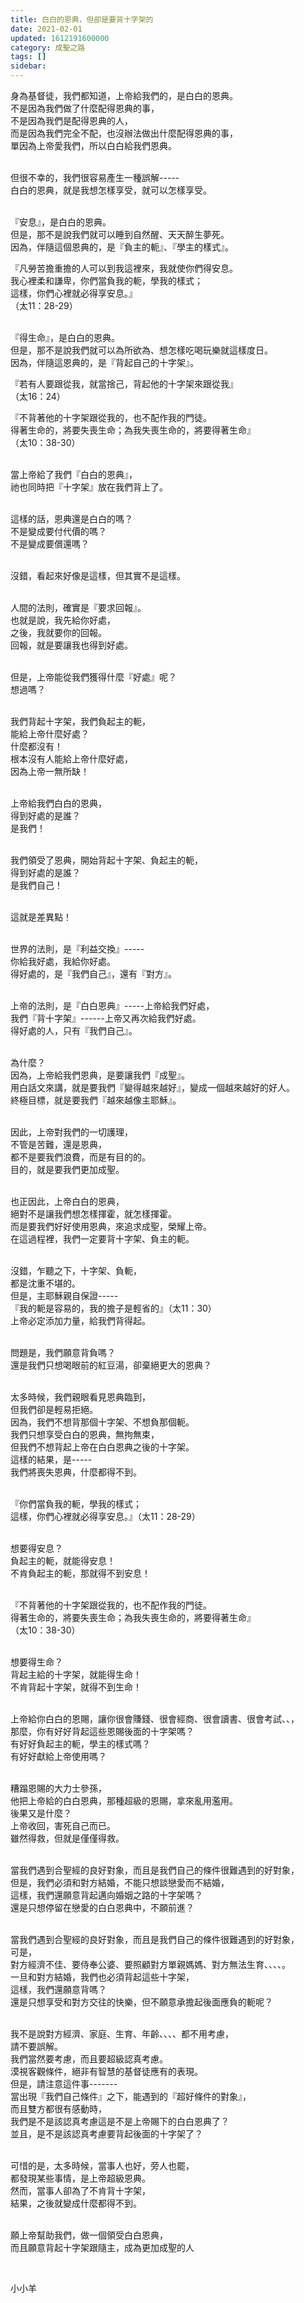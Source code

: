 ```yaml
---
title: 白白的恩典，但卻是要背十字架的
date: 2021-02-01
updated: 1612191600000
category: 成聖之路
tags: []
sidebar: 
---
```


<p>身為基督徒，我們都知道，上帝給我們的，是白白的恩典。<br/>
不是因為我們做了什麼配得恩典的事，<br/>
不是因為我們是配得恩典的人，<br/>
而是因為我們完全不配，也沒辦法做出什麼配得恩典的事，<br/>
單因為上帝愛我們，所以白白給我們恩典。</p>
<p><br/>
但很不幸的，我們很容易產生一種誤解-----<br/>
白白的恩典，就是我想怎樣享受，就可以怎樣享受。</p>
<p><br/>
『安息』，是白白的恩典。<br/>
但是，那不是說我們就可以睡到自然醒、天天醉生夢死。<br/>
因為，伴隨這個恩典的，是『負主的軛』、『學主的樣式』。</p>
<p>『凡勞苦擔重擔的人可以到我這裡來，我就使你們得安息。<br/>
我心裡柔和謙卑，你們當負我的軛，學我的樣式；<br/>
這樣，你們心裡就必得享安息。』<br/>
（太11：28-29）</p>
<p><br/>
『得生命』，是白白的恩典。<br/>
但是，那不是說我們就可以為所欲為、想怎樣吃喝玩樂就這樣度日。<br/>
因為，伴隨這恩典的，是『背起自己的十字架』。</p>
<p>『若有人要跟從我，就當捨己，背起他的十字架來跟從我』<br/>
（太16：24）</p>
<p>『不背著他的十字架跟從我的，也不配作我的門徒。<br/>
得著生命的，將要失喪生命；為我失喪生命的，將要得著生命』<br/>
（太10：38-30）</p>
<p><br/>
當上帝給了我們『白白的恩典』，<br/>
祂也同時把『十字架』放在我們背上了。</p>
<p><br/>
這樣的話，恩典還是白白的嗎？<br/>
不是變成要付代價的嗎？<br/>
不是變成要償還嗎？</p>
<p><br/>
沒錯，看起來好像是這樣，但其實不是這樣。</p>
<p><br/>
人間的法則，確實是『要求回報』。<br/>
也就是說，我先給你好處，<br/>
之後，我就要你的回報。<br/>
回報，就是要讓我也得到好處。</p>
<p><br/>
但是，上帝能從我們獲得什麼『好處』呢？<br/>
想過嗎？</p>
<p><br/>
我們背起十字架，我們負起主的軛，<br/>
能給上帝什麼好處？<br/>
什麼都沒有！<br/>
根本沒有人能給上帝什麼好處，<br/>
因為上帝一無所缺！</p>
<p><br/>
上帝給我們白白的恩典，<br/>
得到好處的是誰？<br/>
是我們！</p>
<p><br/>
我們領受了恩典，開始背起十字架、負起主的軛，<br/>
得到好處的是誰？<br/>
是我們自己！</p>
<p><br/>
這就是差異點！</p>
<p><br/>
世界的法則，是『利益交換』-----<br/>
你給我好處，我給你好處。<br/>
得好處的，是『我們自己』，還有『對方』。</p>
<p><br/>
上帝的法則，是『白白恩典』-----上帝給我們好處，<br/>
我們『背十字架』------上帝又再次給我們好處。<br/>
得好處的人，只有『我們自己』。</p>
<p><br/>
為什麼？<br/>
因為，上帝給我們恩典，是要讓我們『成聖』。<br/>
用白話文來講，就是要我們『變得越來越好』，變成一個越來越好的好人。<br/>
終極目標，就是要我們『越來越像主耶穌』。</p>
<p><br/>
因此，上帝對我們的一切護理，<br/>
不管是苦難，還是恩典，<br/>
都不是要我們浪費，而是有目的的。<br/>
目的，就是要我們更加成聖。</p>
<p><br/>
也正因此，上帝白白的恩典，<br/>
絕對不是讓我們想怎樣揮霍，就怎樣揮霍。<br/>
而是要我們好好使用恩典，來追求成聖，榮耀上帝。<br/>
在這過程裡，我們一定要背十字架、負主的軛。</p>
<p><br/>
沒錯，乍聽之下，十字架、負軛，<br/>
都是沈重不堪的。<br/>
但是，主耶穌親自保證-----<br/>
『我的軛是容易的，我的擔子是輕省的』（太11：30）<br/>
上帝必定添加力量，給我們背得起。</p>
<p><br/>
問題是，我們願意背負嗎？<br/>
還是我們只想喝眼前的紅豆湯，卻棄絕更大的恩典？</p>
<p><br/>
太多時候，我們親眼看見恩典臨到，<br/>
但我們卻是輕易拒絕。<br/>
因為，我們不想背那個十字架、不想負那個軛。<br/>
我們只想享受白白的恩典，無拘無束，<br/>
但我們不想背起上帝在白白恩典之後的十字架。<br/>
這樣的結果，是-----<br/>
我們將喪失恩典，什麼都得不到。</p>
<p><br/>
『你們當負我的軛，學我的樣式；<br/>
這樣，你們心裡就必得享安息。』（太11：28-29）</p>
<p><br/>
想要得安息？<br/>
負起主的軛，就能得安息！<br/>
不肯負起主的軛，那就得不到安息！</p>
<p><br/>
『不背著他的十字架跟從我的，也不配作我的門徒。<br/>
得著生命的，將要失喪生命；為我失喪生命的，將要得著生命』<br/>
（太10：38-30）</p>
<p><br/>
想要得生命？<br/>
背起主給的十字架，就能得生命！<br/>
不肯背起十字架，就得不到生命！</p>
<p><br/>
上帝給你白白的恩賜，讓你很會賺錢、很會經商、很會讀書、很會考試、、，<br/>
那麼，你有好好背起這些恩賜後面的十字架嗎？<br/>
有好好負起主的軛，學主的樣式嗎？<br/>
有好好獻給上帝使用嗎？</p>
<p><br/>
糟蹋恩賜的大力士參孫，<br/>
他把上帝給的白白恩典，那種超級的恩賜，拿來亂用濫用。<br/>
後果又是什麼？<br/>
上帝收回，害死自己而已。<br/>
雖然得救，但就是僅僅得救。</p>
<p><br/>
當我們遇到合聖經的良好對象，而且是我們自己的條件很難遇到的好對象，<br/>
但是，我們必須和對方結婚，不能只想談戀愛而不結婚，<br/>
這樣，我們還願意背起邁向婚姻之路的十字架嗎？<br/>
還是只想停留在戀愛的白白恩典中，不願前進？</p>
<p><br/>
當我們遇到合聖經的良好對象，而且是我們自己的條件很難遇到的好對象，<br/>
可是，<br/>
對方經濟不佳、要侍奉公婆、要照顧對方單親媽媽、對方無法生育、、、、。<br/>
一旦和對方結婚，我們也必須背起這些十字架，<br/>
這樣，我們還願意背嗎？<br/>
還是只想享受和對方交往的快樂，但不願意承擔起後面應負的軛呢？</p>
<p><br/>
我不是說對方經濟、家庭、生育、年齡、、、、都不用考慮，<br/>
請不要誤解。<br/>
我們當然要考慮，而且要超級認真考慮。<br/>
漠視客觀條件，絕非有智慧的基督徒應有的表現。<br/>
但是，請注意這件事-------<br/>
當出現『我們自己條件』之下，能遇到的『超好條件的對象』，<br/>
而且雙方都很有感動時，<br/>
我們是不是該認真考慮這是不是上帝賜下的白白恩典了？<br/>
並且，是不是該認真考慮要背起後面的十字架了？</p>
<p><br/>
可惜的是，太多時候，當事人也好，旁人也罷，<br/>
都發現某些事情，是上帝超級恩典。<br/>
然而，當事人卻為了不肯背十字架，<br/>
結果，之後就變成什麼都得不到。</p>
<p><br/>
願上帝幫助我們，做一個領受白白恩典，<br/>
而且願意背起十字架跟隨主，成為更加成聖的人</p>
<p> </p>
<p>小小羊</p>
